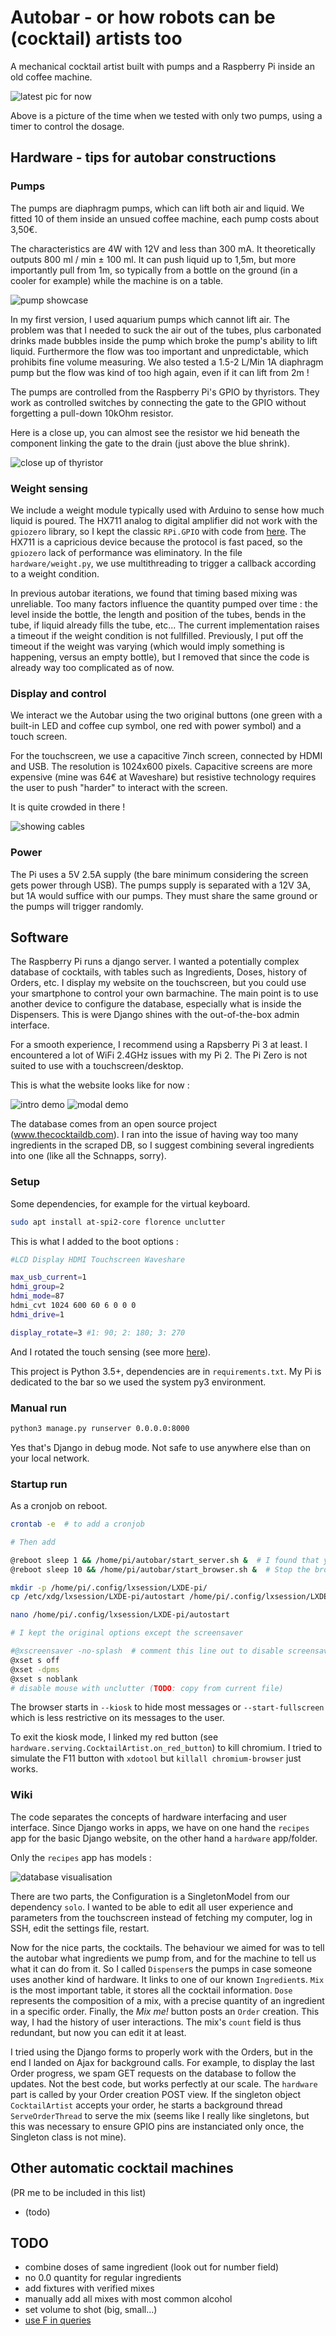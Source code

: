 # Autobar - or how robots can be (cocktail) artists too

A mechanical cocktail artist built with pumps and a Raspberry Pi inside an old coffee machine.

![latest pic for now](media/docs/autobar_painted.jpg)

Above is a picture of the time when we tested with only two pumps, using a timer to control the dosage.

## Hardware - tips for autobar constructions

### Pumps

The pumps are diaphragm pumps, which can lift both air and liquid. We fitted 10 of them inside an unsued coffee machine, each pump costs about 3,50€.

The characteristics are 4W with 12V and less than 300 mA. It theoretically outputs 800 ml / min ± 100 ml. It can push liquid up to 1,5m, but more importantly pull from 1m, so typically from a bottle on the ground (in a cooler for example) while the machine is on a table.

![pump showcase](media/docs/motor_fitted.jpg)

In my first version, I used aquarium pumps which cannot lift air. The problem was that I needed to suck the air out of the tubes, plus carbonated drinks made bubbles inside the pump which broke the pump's ability to lift liquid. Furthermore the flow was too important and unpredictable, which prohibits fine volume measuring. We also tested a 1.5-2 L/Min 1A diaphragm pump but the flow was kind of too high again, even if it can lift from 2m !

The pumps are controlled from the Raspberry Pi's GPIO by thyristors. They work as controlled switches by connecting the gate to the GPIO without forgetting a pull-down 10kOhm resistor.

Here is a close up, you can almost see the resistor we hid beneath the component linking the gate to the drain (just above the blue shrink).

![close up of thyristor](media/docs/close_up_thyristor.jpg)

### Weight sensing

We include a weight module typically used with Arduino to sense how much liquid is poured. The HX711 analog to digital amplifier did not work with the `gpiozero` library, so I kept the classic `RPi.GPIO` with code from [here](https://circuitdigest.com/microcontroller-projects/arduino-weight-measurement-using-load-cell/). The HX711 is a capricious device because the protocol is fast paced, so the `gpiozero` lack of performance was eliminatory. In the file `hardware/weight.py`, we use multithreading to trigger a callback according to a weight condition.

In previous autobar iterations, we found that timing based mixing was unreliable. Too many factors influence the quantity pumped over time : the level inside the bottle, the length and position of the tubes, bends in the tube, if liquid already fills the tube, etc... The current implementation raises a timeout if the weight condition is not fullfilled. Previously, I put off the timeout if the weight was varying (which would imply something is happening, versus an empty bottle), but I removed that since the code is already way too complicated as of now.

### Display and control

We interact we the Autobar using the two original buttons (one green with a built-in LED and coffee cup symbol, one red with power symbol) and a touch screen.

For the touchscreen, we use a capacitive 7inch screen, connected by HDMI and USB. The resolution is 1024x600 pixels. Capacitive screens are more expensive (mine was 64€ at Waveshare) but resistive technology requires the user to push "harder" to interact with the screen.

It is quite crowded in there !

![showing cables](media/docs/crowded.jpg)

### Power

The Pi uses a 5V 2.5A supply (the bare minimum considering the screen gets power through USB). The pumps supply is separated with a 12V 3A, but 1A would suffice with our pumps. They must share the same ground or the pumps will trigger randomly.

## Software

The Raspberry Pi runs a django server. I wanted a potentially complex database of cocktails, with tables such as Ingredients, Doses, history of Orders, etc. I display my website on the touchscreen, but you could use your smartphone to control your own barmachine. The main point is to use another device to configure the database, especially what is inside the Dispensers. This is were Django shines with the out-of-the-box admin interface.

For a smooth experience, I recommend using a Rapsberry Pi 3 at least. I encountered a lot of WiFi 2.4GHz issues with my Pi 2. The Pi Zero is not suited to use with a touchscreen/desktop.

This is what the website looks like for now :

![intro demo](media/docs/intro.png)
![modal demo](media/docs/modal.png)

The database comes from an open source project (www.thecocktaildb.com). I ran into the issue of having way too many ingredients in the scraped DB, so I suggest combining several ingredients into one (like all the Schnapps, sorry).

### Setup

Some dependencies, for example for the virtual keyboard.

```bash
sudo apt install at-spi2-core florence unclutter
```

This is what I added to the boot options :

```bash
#LCD Display HDMI Touchscreen Waveshare

max_usb_current=1
hdmi_group=2
hdmi_mode=87
hdmi_cvt 1024 600 60 6 0 0 0
hdmi_drive=1

display_rotate=3 #1: 90; 2: 180; 3: 270
```

And I rotated the touch sensing (see more [here](https://www.waveshare.com/wiki/Template:10.1inch_HDMI_LCD_(B)_Manual)).

This project is Python 3.5+, dependencies are in `requirements.txt`. My Pi is dedicated to the bar so we used the system py3 environment.

### Manual run

```bash
python3 manage.py runserver 0.0.0.0:8000
```

Yes that's Django in debug mode. Not safe to use anywhere else than on your local network.

### Startup run

As a cronjob on reboot.

```bash
crontab -e  # to add a cronjob

# Then add

@reboot sleep 1 && /home/pi/autobar/start_server.sh &  # I found that you do not need to wait to start the server. To stop it, use pkill python in a terminal
@reboot sleep 10 && /home/pi/autobar/start_browser.sh &  # Stop the browser using killall chromium-browser
```

```bash
mkdir -p /home/pi/.config/lxsession/LXDE-pi/
cp /etc/xdg/lxsession/LXDE-pi/autostart /home/pi/.config/lxsession/LXDE-pi/autostart

nano /home/pi/.config/lxsession/LXDE-pi/autostart

# I kept the original options except the screensaver

#@xscreensaver -no-splash  # comment this line out to disable screensaver
@xset s off
@xset -dpms
@xset s noblank
# disable mouse with unclutter (TODO: copy from current file)
```

The browser starts in `--kiosk` to hide most messages or `--start-fullscreen` which is less restrictive on its messages to the user.

To exit the kiosk mode, I linked my red button (see `hardware.serving.CocktailArtist.on_red_button`) to kill chromium. I tried to simulate the F11 button with `xdotool` but `killall chromium-browser` just works.

### Wiki

The code separates the concepts of hardware interfacing and user interface. Since Django works in apps, we have on one hand the `recipes` app for the basic Django website, on the other hand a `hardware` app/folder.

Only the `recipes` app has models :

![database visualisation](media/docs/database.png)

There are two parts, the Configuration is a SingletonModel from our dependency `solo`. I wanted to be able to edit all user experience and parameters from the touchscreen instead of fetching my computer, log in SSH, edit the settings file, restart.

Now for the nice parts, the cocktails. The behaviour we aimed for was to tell the autobar what ingredients we pump from, and for the machine to tell us what it can do from it. So I called `Dispenser`s the pumps in case someone uses another kind of hardware. It links to one of our known `Ingredient`s. `Mix` is the most important table, it stores all the cocktail information. `Dose` represents the composition of a mix, with a precise quantity of an ingredient in a specific order.
Finally, the *Mix me!* button posts an `Order` creation. This way, I had the history of user interactions. The mix's `count` field is thus redundant, but now you can edit it at least.

I tried using the Django forms to properly work with the Orders, but in the end I landed on Ajax for background calls. For example, to display the last Order progress, we spam GET requests on the database to follow the updates. Not the best code, but works perfectly at our scale. The `hardware` part is called by your Order creation POST view. If the singleton object `CocktailArtist` accepts your order, he starts a background thread `ServeOrderThread` to serve the mix (seems like I really like singletons, but this was necessary to ensure GPIO pins are instanciated only once, the Singleton class is not mine).

## Other automatic cocktail machines

(PR me to be included in this list)

- (todo)

## TODO

- combine doses of same ingredient (look out for number field)
- no 0.0 quantity for regular ingredients
- add fixtures with verified mixes
- manually add all mixes with most common alcohol
- set volume to shot (big, small...)
- [use F in queries](https://docs.djangoproject.com/en/2.2/topics/db/queries/#filters-can-reference-fields-on-the-model)
